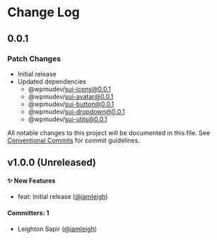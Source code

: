 # Change Log

## 0.0.1

### Patch Changes

- Initial release
- Updated dependencies
  - @wpmudev/sui-icons@0.0.1
  - @wpmudev/sui-avatar@0.0.1
  - @wpmudev/sui-button@0.0.1
  - @wpmudev/sui-dropdown@0.0.1
  - @wpmudev/sui-utils@0.0.1

All notable changes to this project will be documented in this file. See
[Conventional Commits](https://conventionalcommits.org/) for commit guidelines.

## v1.0.0 (Unreleased)

#### ✨ New Features

- feat: Initial release ([@iamleigh](https://github.com/iamleigh))

#### Committers: 1

- Leighton Sapir ([@iamleigh](https://github.com/iamleigh))
